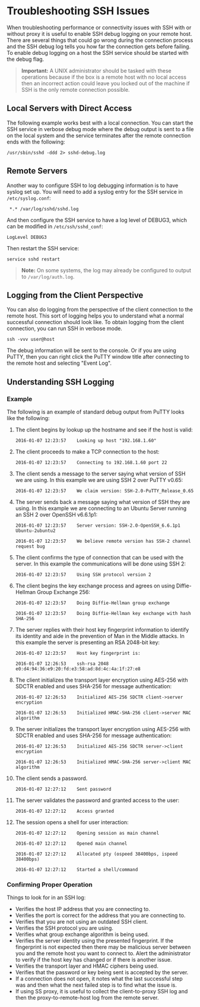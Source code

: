 [title]: # (Troubleshooting SSH Issues)
[tags]: # (troubleshooting, workaround, SSH)
[priority]: # (1000)

# Troubleshooting SSH Issues

When troubleshooting performance or connectivity issues with SSH with or without proxy it is useful to enable SSH debug logging on your remote host. There are several things that could go wrong during the connection process and the SSH debug log tells you how far the connection gets before failing. To enable debug logging on a host the SSH service should be started with the debug flag.

> **Important:** A UNIX administrator should be tasked with these operations because if the box is a remote host with no local access then an incorrect action could leave you locked out of the machine if SSH is the only remote connection possible.

## Local Servers with Direct Access

 The following example works best with a local connection. You can start the SSH service in verbose debug mode where the debug output is sent to a file on the local system and the service terminates after the remote connection ends with the following:

 `/usr/sbin/sshd -ddd 2> sshd-debug.log`

## Remote Servers

Another way to configure SSH to log debugging information is to have syslog set up. You will need to add a syslog entry for the SSH service in `/etc/syslog.conf`:

` *.* /var/log/sshd/sshd.log`

And then configure the SSH service to have a log level of DEBUG3, which can be modified in `/etc/ssh/sshd_conf`:

`LogLevel DEBUG3`

Then restart the SSH service:

`service sshd restart`

> **Note:** On some systems, the log may already be configured to output to `/var/log/auth.log`.

## Logging from the Client Perspective

You can also do logging from the perspective of the client connection to the remote host. This sort of logging helps you to understand what a normal successful connection should look like. To obtain logging from the client connection, you can run SSH in verbose mode.

`ssh -vvv user@host`

The debug information will be sent to the console. Or if you are using PuTTY, then you can right click the PuTTY window title after connecting to the remote host and selecting "Event Log".

## Understanding SSH Logging

### Example

The following is an example of standard debug output from PuTTY looks like the following:

1. The client begins by lookup up the hostname and see if the host is valid:

   `2016-01-07 12:23:57    Looking up host "192.168.1.60"`

2. The client proceeds to make a TCP connection to the host:

   `2016-01-07 12:23:57    Connecting to 192.168.1.60 port 22`

3. The client sends a message to the server saying what version of SSH we are using. In this example we are using SSH 2 over PuTTY v0.65:

   `2016-01-07 12:23:57    We claim version: SSH-2.0-PuTTY_Release_0.65`

4. The server sends back a message saying what version of SSH they are using. In this example we are connecting to an Ubuntu Server running an SSH 2 over OpenSSH v6.6.1p1:

   `2016-01-07 12:23:57    Server version: SSH-2.0-OpenSSH_6.6.1p1 Ubuntu-2ubuntu2`

   `2016-01-07 12:23:57    We believe remote version has SSH-2 channel request bug`

5. The client confirms the type of connection that can be used with the server. In this example the communications will be done using SSH 2:

   `2016-01-07 12:23:57    Using SSH protocol version 2`

6. The client begins the key exchange process and agrees on using Diffie-Hellman Group Exchange 256:

   `2016-01-07 12:23:57    Doing Diffie-Hellman group exchange`

   `2016-01-07 12:23:57    Doing Diffie-Hellman key exchange with hash SHA-256`

7. The server replies with their host key fingerprint information to identify its identity and aide in the prevention of Man in the Middle attacks. In this example the server is presenting an RSA 2048-bit key:

   `2016-01-07 12:23:57    Host key fingerprint is:`

   `2016-01-07 12:26:53    ssh-rsa 2048 e0:d4:94:36:e9:20:fd:e3:58:ad:8d:4c:4a:1f:27:e8`

8. The client initializes the transport layer encryption using AES-256 with SDCTR enabled and uses SHA-256 for message authentication:

   `2016-01-07 12:26:53    Initialized AES-256 SDCTR client->server encryption`

   `2016-01-07 12:26:53    Initialized HMAC-SHA-256 client->server MAC algorithm`

9. The server initializes the transport layer encryption using AES-256 with SDCTR enabled and uses SHA-256 for message authentication:

   `2016-01-07 12:26:53    Initialized AES-256 SDCTR server->client encryption`

   `2016-01-07 12:26:53    Initialized HMAC-SHA-256 server->client MAC algorithm`

10. The client sends a password.

    `2016-01-07 12:27:12    Sent password`

11. The server validates the password and granted access to the user:

    `2016-01-07 12:27:12    Access granted`

12. The session opens a shell for user interaction:

    `2016-01-07 12:27:12    Opening session as main channel`

    `2016-01-07 12:27:12    Opened main channel`

    `2016-01-07 12:27:12    Allocated pty (ospeed 38400bps, ispeed 38400bps)`

    `2016-01-07 12:27:12    Started a shell/command`

### Confirming Proper Operation

Things to look for in an SSH log:

- Verifies the host IP address that you are connecting to.
- Verifies the port is correct for the address that you are connecting to.
- Verifies that you are not using an outdated SSH client.
- Verifies the SSH protocol you are using.
- Verifies what group exchange algorithm is being used.
- Verifies the server identity using the presented fingerprint. If the fingerprint is not expected then there may be malicious server between you and the remote host you want to connect to. Alert the administrator to verify if the host key has changed or if there is another issue.
- Verifies the transport layer and HMAC ciphers being used.
- Verifies that the password or key being sent is accepted by the server.
- If a connection does not open, it notes what the last successful step was and then what the next failed step is to find what the issue is.
- If using SS proxy, it is useful to collect the client-to-proxy SSH log and then the proxy-to-remote-host log from the remote server.